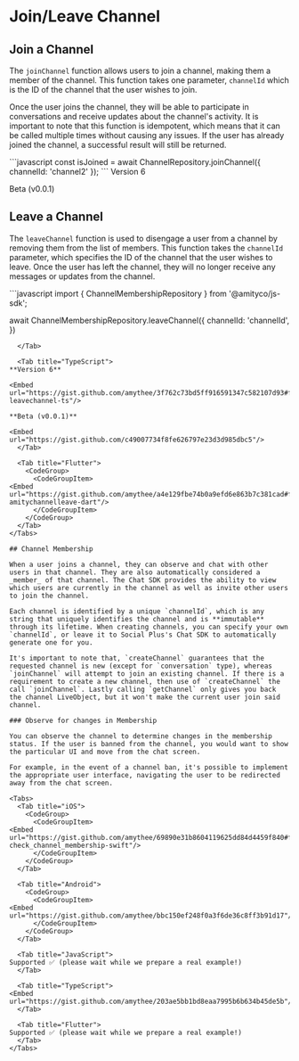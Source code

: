 # Join/Leave Channel

## Join a Channel

The `joinChannel` function allows users to join a channel, making them a member of the channel. This function takes one parameter, `channelId` which is the ID of the channel that the user wishes to join.

Once the user joins the channel, they will be able to participate in conversations and receive updates about the channel's activity. It is important to note that this function is idempotent, which means that it can be called multiple times without causing any issues. If the user has already joined the channel, a successful result will still be returned.

<Tabs>
  <Tab title="iOS">
    <CodeGroup>
      <CodeGroupItem>
<Embed url="https://gist.github.com/amythee/7991098360c38871df9c3810cc0420ed#file-join_a_channel-swift"/>
      </CodeGroupItem>
    </CodeGroup>
  </Tab>

  <Tab title="Android">
    <CodeGroup>
      <CodeGroupItem>
<Embed url="https://gist.github.com/amythee/c09f00e446510aabf1822258df0a8ed1"/>
      </CodeGroupItem>
    </CodeGroup>
  </Tab>

  <Tab title="JavaScript">
```javascript
const isJoined = await ChannelRepository.joinChannel({
channelId: 'channel2'
});
```
  </Tab>

  <Tab title="TypeScript">
Version 6

<Embed url="https://gist.github.com/amythee/f8db2dbeb4ce6b5b57b8b1f32310d953#file-joinchannel-ts"/>

Beta (v0.0.1)

<Embed url="https://gist.github.com/bc6472ea1de477b8fec72f55613a7001"/>
  </Tab>

  <Tab title="Flutter">
    <CodeGroup>
      <CodeGroupItem>
<Embed url="https://gist.github.com/amythee/1e92fcd7e40deb3c1fa3e672172231f8#file-amitychanneljoin-dart"/>
      </CodeGroupItem>
    </CodeGroup>
  </Tab>
</Tabs>

## Leave a Channel

The `leaveChannel` function is used to disengage a user from a channel by removing them from the list of members. This function takes the `channelId` parameter, which specifies the ID of the channel that the user wishes to leave. Once the user has left the channel, they will no longer receive any messages or updates from the channel.

<Tabs>
  <Tab title="iOS">
    <CodeGroup>
      <CodeGroupItem>
<Embed url="https://gist.github.com/amythee/d697cb2b09a848b8f07f8b82763eb028#file-leave_channel-swift"/>
      </CodeGroupItem>
    </CodeGroup>
  </Tab>

  <Tab title="Android">
    <CodeGroup>
      <CodeGroupItem>
<Embed url="https://gist.github.com/amythee/4fe563367933a7835268df34e77f7b5b"/>
      </CodeGroupItem>
    </CodeGroup>
  </Tab>

  <Tab title="JavaScript">
```javascript
import { ChannelMembershipRepository } from '@amityco/js-sdk';

await ChannelMembershipRepository.leaveChannel({ 
  channelId: 'channelId', 
})
```
  </Tab>

  <Tab title="TypeScript">
**Version 6**

<Embed url="https://gist.github.com/amythee/3f762c73bd5ff916591347c582107d93#file-leavechannel-ts"/>

**Beta (v0.0.1)**

<Embed url="https://gist.github.com/c49007734f8fe626797e23d3d985dbc5"/>
  </Tab>

  <Tab title="Flutter">
    <CodeGroup>
      <CodeGroupItem>
<Embed url="https://gist.github.com/amythee/a4e129fbe74b0a9efd6e863b7c381cad#file-amitychannelleave-dart"/>
      </CodeGroupItem>
    </CodeGroup>
  </Tab>
</Tabs>

## Channel Membership

When a user joins a channel, they can observe and chat with other users in that channel. They are also automatically considered a _member_ of that channel. The Chat SDK provides the ability to view which users are currently in the channel as well as invite other users to join the channel.

Each channel is identified by a unique `channelId`, which is any string that uniquely identifies the channel and is **immutable** through its lifetime. When creating channels, you can specify your own `channelId`, or leave it to Social Plus's Chat SDK to automatically generate one for you.

It's important to note that, `createChannel` guarantees that the requested channel is new (except for `conversation` type), whereas `joinChannel` will attempt to join an existing channel. If there is a requirement to create a new channel, then use of `createChannel` the call `joinChannel`. Lastly calling `getChannel` only gives you back the channel LiveObject, but it won't make the current user join said channel.

### Observe for changes in Membership

You can observe the channel to determine changes in the membership status. If the user is banned from the channel, you would want to show the particular UI and move from the chat screen.

For example, in the event of a channel ban, it's possible to implement the appropriate user interface, navigating the user to be redirected away from the chat screen.

<Tabs>
  <Tab title="iOS">
    <CodeGroup>
      <CodeGroupItem>
<Embed url="https://gist.github.com/amythee/69890e31b8604119625dd84d4459f840#file-check_channel_membership-swift"/>
      </CodeGroupItem>
    </CodeGroup>
  </Tab>

  <Tab title="Android">
    <CodeGroup>
      <CodeGroupItem>
<Embed url="https://gist.github.com/amythee/bbc150ef248f0a3f6de36c8ff3b91d17"/>
      </CodeGroupItem>
    </CodeGroup>
  </Tab>

  <Tab title="JavaScript">
Supported ✅ (please wait while we prepare a real example!)
  </Tab>

  <Tab title="TypeScript">
<Embed url="https://gist.github.com/amythee/203ae5bb1bd8eaa7995b6b634b45de5b"/>
  </Tab>

  <Tab title="Flutter">
Supported ✅ (please wait while we prepare a real example!)
  </Tab>
</Tabs>